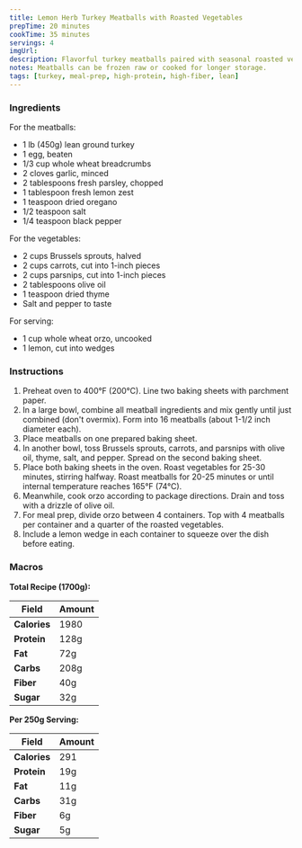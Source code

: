 ```yaml
---
title: Lemon Herb Turkey Meatballs with Roasted Vegetables
prepTime: 20 minutes
cookTime: 35 minutes
servings: 4
imgUrl:
description: Flavorful turkey meatballs paired with seasonal roasted vegetables and whole wheat orzo for a balanced, high-protein meal.
notes: Meatballs can be frozen raw or cooked for longer storage.
tags: [turkey, meal-prep, high-protein, high-fiber, lean]
---
```


### Ingredients

For the meatballs:

- 1 lb (450g) lean ground turkey
- 1 egg, beaten
- 1/3 cup whole wheat breadcrumbs
- 2 cloves garlic, minced
- 2 tablespoons fresh parsley, chopped
- 1 tablespoon fresh lemon zest
- 1 teaspoon dried oregano
- 1/2 teaspoon salt
- 1/4 teaspoon black pepper

For the vegetables:

- 2 cups Brussels sprouts, halved
- 2 cups carrots, cut into 1-inch pieces
- 2 cups parsnips, cut into 1-inch pieces
- 2 tablespoons olive oil
- 1 teaspoon dried thyme
- Salt and pepper to taste

For serving:

- 1 cup whole wheat orzo, uncooked
- 1 lemon, cut into wedges

### Instructions

1. Preheat oven to 400°F (200°C). Line two baking sheets with parchment paper.
2. In a large bowl, combine all meatball ingredients and mix gently until just combined (don't overmix). Form into 16 meatballs (about 1-1/2 inch diameter each).
3. Place meatballs on one prepared baking sheet.
4. In another bowl, toss Brussels sprouts, carrots, and parsnips with olive oil, thyme, salt, and pepper. Spread on the second baking sheet.
5. Place both baking sheets in the oven. Roast vegetables for 25-30 minutes, stirring halfway. Roast meatballs for 20-25 minutes or until internal temperature reaches 165°F (74°C).
6. Meanwhile, cook orzo according to package directions. Drain and toss with a drizzle of olive oil.
7. For meal prep, divide orzo between 4 containers. Top with 4 meatballs per container and a quarter of the roasted vegetables.
8. Include a lemon wedge in each container to squeeze over the dish before eating.

### Macros

**Total Recipe (1700g):**

| Field        | Amount |
| ------------ | ------ |
| **Calories** | 1980   |
| **Protein**  | 128g   |
| **Fat**      | 72g    |
| **Carbs**    | 208g   |
| **Fiber**    | 40g    |
| **Sugar**    | 32g    |

**Per 250g Serving:**

| Field        | Amount |
| ------------ | ------ |
| **Calories** | 291    |
| **Protein**  | 19g    |
| **Fat**      | 11g    |
| **Carbs**    | 31g    |
| **Fiber**    | 6g     |
| **Sugar**    | 5g     |
